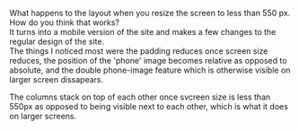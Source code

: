 What happens to the layout when you resize the screen to less than 550 px. How do you think that works?  
It turns into a mobile version of the site and makes a few changes to the regular design of the site.  
  The things I noticed most were the padding reduces once screen size reduces, the position of the 'phone' image becomes relative as opposed to absolute, and the double phone-image feature which is otherwise visible on larger screen dissapears.  

  The columns stack on top of each other once svcreen size is less than 550px as opposed to being visible next to each other, which is what it does on larger screens.  
